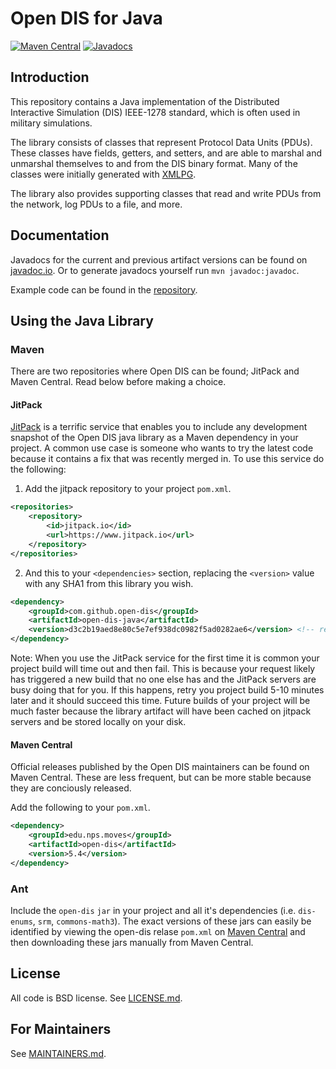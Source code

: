 # Open DIS for Java

[![Maven Central](https://maven-badges.herokuapp.com/maven-central/edu.nps.moves/open-dis/badge.svg)](https://maven-badges.herokuapp.com/maven-central/edu.nps.moves/open-dis)
[![Javadocs](http://www.javadoc.io/badge/edu.nps.moves/open-dis.svg)](http://www.javadoc.io/doc/edu.nps.moves/open-dis)

## Introduction

This repository contains a Java implementation of the Distributed Interactive Simulation (DIS) IEEE-1278 standard, which is often used in military simulations.

The library consists of classes that represent Protocol Data Units (PDUs).
These classes have fields, getters, and setters, and are able to marshal and unmarshal themselves to and from the DIS binary format.
Many of the classes were initially generated with [XMLPG](http://github.com/open-dis/xmlpg).

The library also provides supporting classes that read and write PDUs from the network, log PDUs to a file, and more.

## Documentation

Javadocs for the current and previous artifact versions can be found on [javadoc.io](https://www.javadoc.io/doc/edu.nps.moves/open-dis/).
Or to generate javadocs yourself run `mvn javadoc:javadoc`.

Example code can be found in the [repository](src/main/java/edu/nps/moves/examples/).

## Using the Java Library

### Maven

There are two repositories where Open DIS can be found; JitPack and Maven Central. Read below before making a choice.

#### JitPack

[JitPack](https://jitpack.io/) is a terrific service that enables you to include any development snapshot of the Open DIS java library as a Maven dependency in your project. A common use case is someone who wants to try the latest code because it contains a fix that was recently merged in. To use this service do the following: 

1. Add the jitpack repository to your project `pom.xml`.

```xml
<repositories>
    <repository>
        <id>jitpack.io</id>
        <url>https://www.jitpack.io</url>
    </repository>
</repositories>
```

2. And this to your `<dependencies>` section, replacing the `<version>` value with any SHA1 from this library you wish.

```xml
<dependency>
    <groupId>com.github.open-dis</groupId>
    <artifactId>open-dis-java</artifactId>
    <version>d3c2b19aed8e80c5e7ef938dc0982f5ad0282ae6</version> <!-- replace with any git SHA1 -->
</dependency>
```

Note: When you use the JitPack service for the first time it is common your project build will time out and then fail. This is because your request likely has triggered a new build that no one else has and the JitPack servers are busy doing that for you. If this happens, retry you project build 5-10 minutes later and it should succeed this time. Future builds of your project will be much faster because the library artifact will have been cached on jitpack servers and be stored locally on your disk.

#### Maven Central

Official releases published by the Open DIS maintainers can be found on Maven Central. These are less frequent, but can be more stable because they are conciously released.

Add the following to your `pom.xml`.

```xml
<dependency>
    <groupId>edu.nps.moves</groupId>
    <artifactId>open-dis</artifactId>
    <version>5.4</version>
</dependency>
```

### Ant

Include the `open-dis` `jar` in your project and all it's dependencies (i.e. `dis-enums`, `srm`, `commons-math3`). The exact versions of these jars can easily be identified by viewing the open-dis relase `pom.xml` on [Maven Central](https://maven-badges.herokuapp.com/maven-central/edu.nps.moves/open-dis) and then downloading these jars manually from Maven Central.

## License

All code is BSD license. See [LICENSE.md](LICENSE.md).

## For Maintainers

See [MAINTAINERS.md](MAINTAINERS.md).
